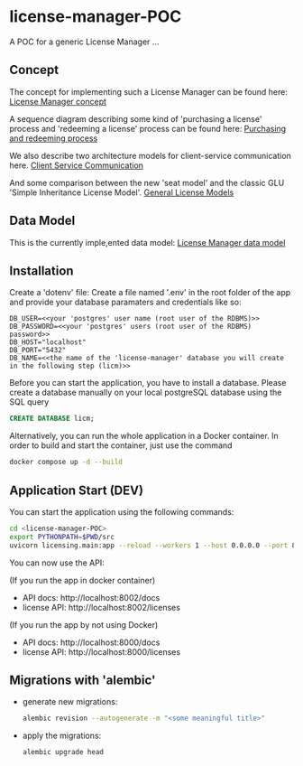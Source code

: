 # license-manager-POC
A POC for a generic License Manager ...

## Concept
The concept for implementing such a License Manager can be found here:
[License Manager concept](./docs/concept.md)

A sequence diagram describing some kind of 'purchasing a license' process and 'redeeming a license' 
process can be found here:
[Purchasing and redeeming process](./docs/purchase_redeem_process.md)

We also describe two architecture models for client-service communication here.
[Client Service Communication](./docs/service-communication.md)

And some comparison between the new 'seat model' and the classic GLU 'Simple Inheritance License Model'.
[General License Models](./docs/seat-model-vs-simple-inheritance-model.md)


## Data Model
This is the currently imple,ented data model:
[License Manager data model](./docs/license-manager-ERD-2023-02-6.svg)

## Installation
Create a 'dotenv' file:
Create a file named '.env' in the root folder of the app and provide your database paramaters and credentials like so:

```
DB_USER=<<your 'postgres' user name (root user of the RDBMS)>>
DB_PASSWORD=<<your 'postgres' users (root user of the RDBMS) password>>
DB_HOST="localhost"
DB_PORT="5432"
DB_NAME=<<the name of the 'license-manager' database you will create in the following step (licm)>>
```
Before you can start the application, you have to install a database. Please create a database manually
on your local postgreSQL database using the SQL query

```sql
CREATE DATABASE licm;
```

Alternatively, you can run the whole application in a Docker container.
In order to build and start the container, just use the command

```sh
docker compose up -d --build
```

## Application Start (DEV)
You can start the application using the following commands:
```sh
cd <license-manager-POC>
export PYTHONPATH=$PWD/src
uvicorn licensing.main:app --reload --workers 1 --host 0.0.0.0 --port 8000
```

You can now use the API:

(If you run the app in docker container)
* API docs: http://localhost:8002/docs
* license API: http://localhost:8002/licenses

(If you run the app by not using Docker)
* API docs: http://localhost:8000/docs
* license API: http://localhost:8000/licenses

## Migrations with 'alembic'

* generate new migrations:
    ```sh
    alembic revision --autogenerate -m "<some meaningful title>"
    ```

* apply the migrations:
    ```sh
    alembic upgrade head
    ```
